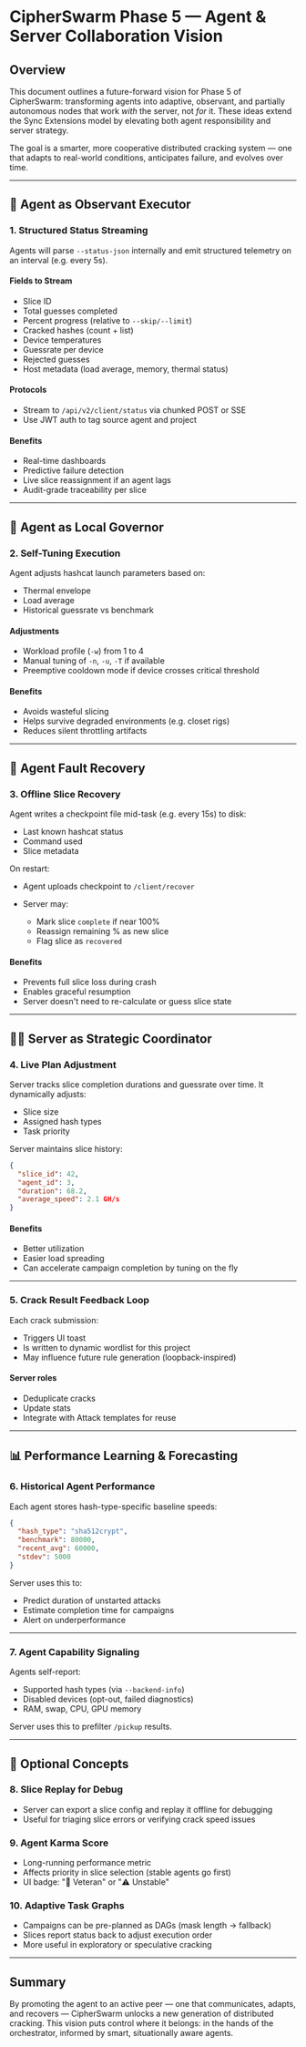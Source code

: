 # CipherSwarm Phase 5 — Agent & Server Collaboration Vision

## Overview

This document outlines a future-forward vision for Phase 5 of CipherSwarm: transforming agents into adaptive, observant, and partially autonomous nodes that work *with* the server, not *for* it. These ideas extend the Sync Extensions model by elevating both agent responsibility and server strategy.

The goal is a smarter, more cooperative distributed cracking system — one that adapts to real-world conditions, anticipates failure, and evolves over time.

---

## 🧠 Agent as Observant Executor

### 1. Structured Status Streaming

Agents will parse `--status-json` internally and emit structured telemetry on an interval (e.g. every 5s).

#### Fields to Stream

- Slice ID
- Total guesses completed
- Percent progress (relative to `--skip/--limit`)
- Cracked hashes (count + list)
- Device temperatures
- Guessrate per device
- Rejected guesses
- Host metadata (load average, memory, thermal status)

#### Protocols

- Stream to `/api/v2/client/status` via chunked POST or SSE
- Use JWT auth to tag source agent and project

#### Benefits

- Real-time dashboards
- Predictive failure detection
- Live slice reassignment if an agent lags
- Audit-grade traceability per slice

---

## 🦾 Agent as Local Governor

### 2. Self-Tuning Execution

Agent adjusts hashcat launch parameters based on:

- Thermal envelope
- Load average
- Historical guessrate vs benchmark

#### Adjustments

- Workload profile (`-w`) from 1 to 4
- Manual tuning of `-n`, `-u`, `-T` if available
- Preemptive cooldown mode if device crosses critical threshold

#### Benefits

- Avoids wasteful slicing
- Helps survive degraded environments (e.g. closet rigs)
- Reduces silent throttling artifacts

---

## 💾 Agent Fault Recovery

### 3. Offline Slice Recovery

Agent writes a checkpoint file mid-task (e.g. every 15s) to disk:

- Last known hashcat status
- Command used
- Slice metadata

On restart:

- Agent uploads checkpoint to `/client/recover`
- Server may:

  - Mark slice `complete` if near 100%
  - Reassign remaining % as new slice
  - Flag slice as `recovered`

#### Benefits

- Prevents full slice loss during crash
- Enables graceful resumption
- Server doesn't need to re-calculate or guess slice state

---

## 🧑‍✈️ Server as Strategic Coordinator

### 4. Live Plan Adjustment

Server tracks slice completion durations and guessrate over time. It dynamically adjusts:

- Slice size
- Assigned hash types
- Task priority

Server maintains slice history:

```json
{
  "slice_id": 42,
  "agent_id": 3,
  "duration": 68.2,
  "average_speed": 2.1 GH/s
}
```

#### Benefits

- Better utilization
- Easier load spreading
- Can accelerate campaign completion by tuning on the fly

---

### 5. Crack Result Feedback Loop

Each crack submission:

- Triggers UI toast
- Is written to dynamic wordlist for this project
- May influence future rule generation (loopback-inspired)

#### Server roles

- Deduplicate cracks
- Update stats
- Integrate with Attack templates for reuse

---

## 📊 Performance Learning & Forecasting

### 6. Historical Agent Performance

Each agent stores hash-type-specific baseline speeds:

```json
{
  "hash_type": "sha512crypt",
  "benchmark": 80000,
  "recent_avg": 60000,
  "stdev": 5000
}
```

Server uses this to:

- Predict duration of unstarted attacks
- Estimate completion time for campaigns
- Alert on underperformance

---

### 7. Agent Capability Signaling

Agents self-report:

- Supported hash types (via `--backend-info`)
- Disabled devices (opt-out, failed diagnostics)
- RAM, swap, CPU, GPU memory

Server uses this to prefilter `/pickup` results.

---

## 🧠 Optional Concepts

### 8. Slice Replay for Debug

- Server can export a slice config and replay it offline for debugging
- Useful for triaging slice errors or verifying crack speed issues

### 9. Agent Karma Score

- Long-running performance metric
- Affects priority in slice selection (stable agents go first)
- UI badge: "🌟 Veteran" or "⚠️ Unstable"

### 10. Adaptive Task Graphs

- Campaigns can be pre-planned as DAGs (mask length → fallback)
- Slices report status back to adjust execution order
- More useful in exploratory or speculative cracking

---

## Summary

By promoting the agent to an active peer — one that communicates, adapts, and recovers — CipherSwarm unlocks a new generation of distributed cracking. This vision puts control where it belongs: in the hands of the orchestrator, informed by smart, situationally aware agents.
